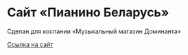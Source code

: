 # Сайт «Пианино Беларусь»
<p>Сделан для коспании «Музыкальный магазин Доминанта»</p>
<p><a href="https://pianinobelarus.ru/">Ссылка на сайт</a></p>